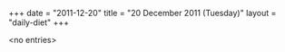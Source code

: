 +++
date = "2011-12-20"
title = "20 December 2011 (Tuesday)"
layout = "daily-diet"
+++


\<no entries\>
